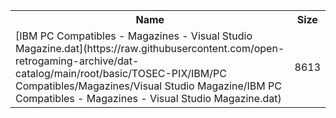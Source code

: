 <table>
<tr><th>Name</th><th>Size</th></tr>
<tr><td>
[IBM PC Compatibles - Magazines - Visual Studio Magazine.dat](https://raw.githubusercontent.com/open-retrogaming-archive/dat-catalog/main/root/basic/TOSEC-PIX/IBM/PC Compatibles/Magazines/Visual Studio Magazine/IBM PC Compatibles - Magazines - Visual Studio Magazine.dat)
</td><td>8613</td></tr>
</table>
